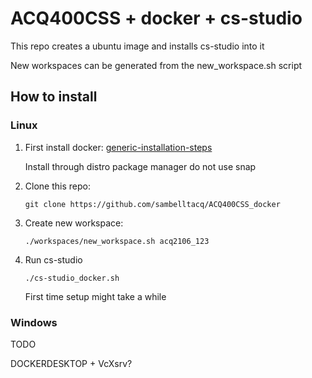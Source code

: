 # ACQ400CSS + docker + cs-studio

This repo creates a ubuntu image and installs cs-studio into it

New workspaces can be generated from the new_workspace.sh script

## How to install
### Linux 
1) First install docker:
	[generic-installation-steps](https://docs.docker.com/desktop/install/linux-install/#generic-installation-steps)

	Install through distro package manager do not use snap

2) Clone this repo:
	```
	git clone https://github.com/sambelltacq/ACQ400CSS_docker
	```
3) Create new workspace:
	```
	./workspaces/new_workspace.sh acq2106_123
	```
4) Run cs-studio
	```
	./cs-studio_docker.sh
	```
	First time setup might take a while

### Windows

TODO

DOCKERDESKTOP + VcXsrv?

